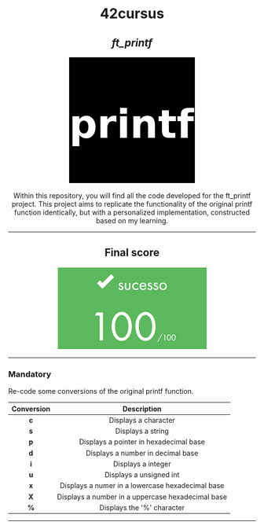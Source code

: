<h1 align=center>
	<b>42cursus</b>
</h1>

<div align=center>
	<h2>
		<i>ft_printf</i>
	</h2>
	<img src="https://github.com/cde-paiv/printf/blob/main/printf_image_corrected.png" alt=ft_printf badge/>
	<p align=center>
    		Within this repository, you will find all the code developed for the ft_printf project. This project aims to replicate the functionality of the original printf function identically, but with a personalized implementation, constructed based on my learning.
	</p>
</div>

---

<div align=center>
	<h2>
		Final score
	</h2>
	<img src="https://github.com/cde-paiv/printf/blob/main/images.png" alt=ft_printf grade/>
</div>

---

<h3 align=left>
    Mandatory
</h3>
<p>
    Re-code some conversions of the original printf function.
</p>

| Conversion | Description |
| :---: | :---: |
| <b>c</b> | Displays a character |
| <b>s</b> | Displays a string |
| <b>p</b> | Displays a pointer in hexadecimal base |
| <b>d</b> | Displays a number in decimal base |
| <b>i</b> | Displays a integer |
| <b>u</b> | Displays a unsigned int |
| <b>x</b> | Displays a numer in a lowercase hexadecimal base |
| <b>X</b> | Displays a number in a uppercase hexadecimal base |
| <b>%</b> | Displays the '%' character |

---
